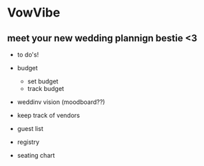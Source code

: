 # VowVibe
## meet your new wedding plannign bestie <3

- to do's!

- budget
    - set budget
    - track budget

- weddinv vision (moodboard??)

- keep track of vendors

- guest list

- registry

- seating chart



